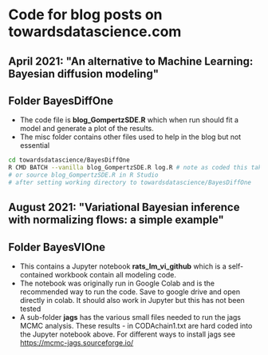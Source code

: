 # Code for blog posts on towardsdatascience.com

## April 2021: "An alternative to Machine Learning: Bayesian diffusion modeling"
## Folder **BayesDiffOne**
- The code file is **blog_GompertzSDE.R** which when run should fit a model and generate a plot of the results.  
- The misc folder contains other files used to help in the blog but not essential

```bash
cd towardsdatascience/BayesDiffOne
R CMD BATCH --vanilla blog_GompertzSDE.R log.R # note as coded this takes ~ 1hr over 8 cpus
# or source blog_GompertzSDE.R in R Studio 
# after setting working directory to towardsdatascience/BayesDiffOne
```
## August 2021: "Variational Bayesian inference with normalizing flows: a simple example"
## Folder **BayesVIOne**
- This contains a Jupyter notebook **rats_lm_vi_github** which is a self-contained workbook contain all modeling code. 
- The notebook was originally run in Google Colab and is the recommended way to run the code. Save to google drive and open directly in colab. It should also work in Jupyter but this has not been tested
- A sub-folder **jags** has the various small files needed to run the jags MCMC analysis. These results - in CODAchain1.txt are hard coded into the Jupyter notebook above. For different ways to install jags see https://mcmc-jags.sourceforge.io/  
